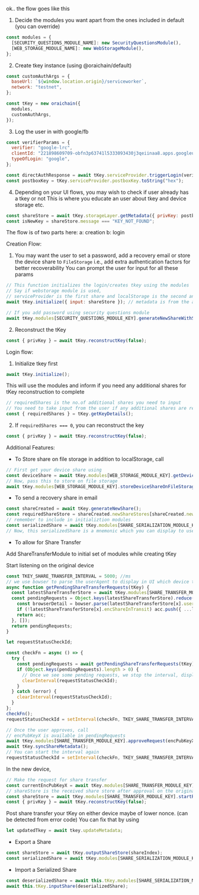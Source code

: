 ok.. the flow goes like this

1.  Decide the modules you want apart from the ones included in default (you can override)

```js
const modules = {
  [SECURITY_QUESTIONS_MODULE_NAME]: new SecurityQuestionsModule(),
  [WEB_STORAGE_MODULE_NAME]: new WebStorageModule(),
};
```

2.  Create tkey instance (using @oraichain/default)

```js
const customAuthArgs = {
  baseUrl: `${window.location.origin}/serviceworker`,
  network: "testnet",
};

const tKey = new oraichain({
  modules,
  customAuthArgs,
});
```

3. Log the user in with google/fb

```js
const verifierParams = {
  verifier: "google-lrc",
  clientId: "221898609709-obfn3p63741l5333093430j3qeiinaa8.apps.googleusercontent.com",
  typeOfLogin: "google",
};

const directAuthResponse = await tKey.serviceProvider.triggerLogin(verifierParams);
const postboxKey = tKey.serviceProvider.postboxKey.toString("hex");
```

4. Depending on your UI flows, you may wish to check if user already has a tkey or not
   This is where you educate an user about tkey and device storage etc.

```js
const shareStore = await tKey.storageLayer.getMetadata({ privKey: postboxKey });
const isNewKey = shareStore.message === "KEY_NOT_FOUND";
```

The flow is of two parts here:
a: creation
b: login

Creation Flow:

1. You may want the user to set a password, add a recovery email or store the device share to `FileStorage`
   i.e., add extra authentication factors for better recoverability
   You can prompt the user for input for all these params

```js
// This function initializes the login/creates tkey using the modules
// Say if webstorage module is used,
// serviceProvider is the first share and localStorage is the second and (2/2) is created
await tKey.initialize({ input: shareStore }); // metadata is from the above step

// If you add password using security questions module
await tKey.modules[SECURITY_QUESTIONS_MODULE_KEY].generateNewShareWithSecurityQuestions(password, "What is your password?");
```

2. Reconstruct the tKey

```js
const { privKey } = await tKey.reconstructKey(false);
```

Login flow:

1. Initialize tkey first

```js
await tKey.initialize();
```

This will use the modules and inform if you need any additional shares for tKey reconstruction to complete

```js
// requiredShares is the no.of additional shares you need to input
// You need to take input from the user if any additional shares are required
const { requiredShares } = tKey.getKeyDetails();
```

2. If `requiredShares === 0`, you can reconstruct the key

```js
const { privKey } = await tKey.reconstructKey(false);
```

Additional Features:

- To Store share on file storage in addition to localStorage, call

```js
// First get your device share using
const deviceShare = await tKey.modules[WEB_STORAGE_MODULE_KEY].getDeviceShare();
// Now, pass this to store on file storage
await tKey.modules[WEB_STORAGE_MODULE_KEY].storeDeviceShareOnFileStorage(deviceShare.share.shareIndex);
```

- To send a recovery share in email

```js
const shareCreated = await tKey.generateNewShare();
const requiredShareStore = shareCreated.newShareStores[shareCreated.newShareIndex.toString("hex")];
// remember to include in initializtion modules
const serializedShare = await tKey.modules[SHARE_SERIALIZATION_MODULE_KEY].serialize(requiredShareStore.share.share, "mnemonic");
// Now, this serializedShare is a mnemonic which you can display to user/send mail
```

- To allow for Share Transfer

Add ShareTransferModule to initial set of modules while creating tKey

Start listening on the original device

```js
const TKEY_SHARE_TRANSFER_INTERVAL = 5000; //ms
// we use bowser to parse the userAgent to display in UI which device the share is coming from
async function getPendingShareTransferRequests(tKey) {
  const latestShareTransferStore = await tKey.modules[SHARE_TRANSFER_MODULE_KEY].getShareTransferStore();
  const pendingRequests = Object.keys(latestShareTransferStore).reduce((acc, x) => {
    const browserDetail = bowser.parse(latestShareTransferStore[x].userAgent);
    if (!latestShareTransferStore[x].encShareInTransit) acc.push({ ...latestShareTransferStore[x], browserDetail, encPubKeyX: x });
    return acc;
  }, []);
  return pendingRequests;
}

let requestStatusCheckId;

const checkFn = async () => {
  try {
    const pendingRequests = await getPendingShareTransferRequests(tKey);
    if (Object.keys(pendingRequests).length > 0) {
      // Once we see some pending requests, we stop the interval, display to user for confirmation of share transfer
      clearInterval(requestStatusCheckId);
    }
  } catch (error) {
    clearInterval(requestStatusCheckId);
  }
};
checkFn();
requestStatusCheckId = setInterval(checkFn, TKEY_SHARE_TRANSFER_INTERVAL);

// Once the user approves, call
// encPubKeyX is available in pendingRequests
await tKey.modules[SHARE_TRANSFER_MODULE_KEY].approveRequest(encPubKeyX);
await tKey.syncShareMetadata();
// You can start the interval again
requestStatusCheckId = setInterval(checkFn, TKEY_SHARE_TRANSFER_INTERVAL);
```

In the new device,

```js
// Make the request for share transfer
const currentEncPubKeyX = await tKey.modules[SHARE_TRANSFER_MODULE_KEY].requestNewShare(window.navigator.userAgent, tKey.getCurrentShareIndexes());
// shareStore is the received share store after approval on the original device
const shareStore = await tKey.modules[SHARE_TRANSFER_MODULE_KEY].startRequestStatusCheck(currentEncPubKeyX, true);
const { privKey } = await tKey.reconstructKey(false);
```

Post share transfer your tKey on either device maybe of lower nonce. (can be detected from error code)
You can fix that by using

```js
let updatedTkey = await tkey.updateMetadata;
```

- Export a Share

```js
const shareStore = await tKey.outputShareStore(shareIndex);
const serializedShare = await tKey.modules[SHARE_SERIALIZATION_MODULE_KEY].serialize(shareStore.share.share, "mnemonic");
```

- Import a Serialized Share

```js
const deserializedShare = await this.tKey.modules[SHARE_SERIALIZATION_MODULE_KEY].deserialize(shareMnemonic, "mnemonic");
await this.tKey.inputShare(deserializedShare);
```
